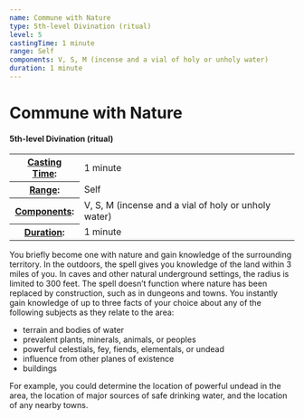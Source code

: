 ```yaml
---
name: Commune with Nature
type: 5th-level Divination (ritual)
level: 5
castingTime: 1 minute
range: Self
components: V, S, M (incense and a vial of holy or unholy water)
duration: 1 minute
---
```


Commune with Nature
===================

#### 5th-level Divination (ritual)

<table cellspacing="0" class="statBlock"><tbody><tr><th><a href="/srd/spellcasting/castingASpell.htm#castingtime">Casting Time</a>:</th><td>1 minute</td></tr><tr><th><a href="/srd/spellcasting/castingASpell.htm#range">Range</a>:</th><td>Self</td></tr><tr><th><a href="/srd/spellcasting/castingASpell.htm#components">Components</a>:</th><td>V, S, M (incense and a vial of holy or unholy water)</td></tr><tr><th><a href="/srd/spellcasting/castingASpell.htm#duration">Duration</a>:</th><td>1 minute</td></tr></tbody></table>

You briefly become one with nature and gain knowledge of the surrounding territory. In the outdoors, the spell gives you knowledge of the land within 3 miles of you. In caves and other natural underground settings, the radius is limited to 300 feet. The spell doesn’t function where nature has been replaced by construction, such as in dungeons and towns. You instantly gain knowledge of up to three facts of your choice about any of the following subjects as they relate to the area:

*   terrain and bodies of water
*   prevalent plants, minerals, animals, or peoples
*   powerful celestials, fey, fiends, elementals, or undead
*   influence from other planes of existence
*   buildings

For example, you could determine the location of powerful undead in the area, the location of major sources of safe drinking water, and the location of any nearby towns.